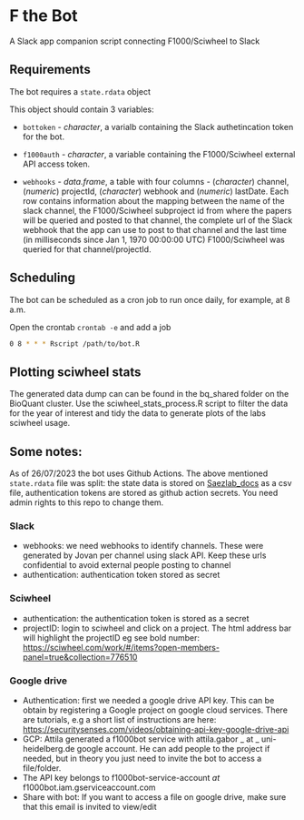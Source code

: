 # F the Bot
A Slack app companion script connecting F1000/Sciwheel to Slack

## Requirements
The bot requires a `state.rdata` object

This object should contain 3 variables:

- `bottoken` - *character*, a varialb containing the Slack authetincation token for the bot.

- `f1000auth` - *character*, a variable containing the F1000/Sciwheel external API access token.
- `webhooks` - *data.frame*, a table with four columns - (*character*) channel, (*numeric*) projectId, (*character*) webhook and (_numeric_) lastDate. Each row contains information about the mapping between the name of the slack channel, the F1000/Sciwheel subproject id from where the papers will be queried and posted to that channel, the complete url of the Slack webhook that the app can use to post to that channel and the last time  (in milliseconds since  Jan 1, 1970 00:00:00 UTC) F1000/Sciwheel  was queried for that channel/projectId.


## Scheduling

The bot can be scheduled as a cron job to run once daily, for example, at 8 a.m.

Open the crontab `crontab -e` and add a job

```bash
0 8 * * * Rscript /path/to/bot.R
```

## Plotting sciwheel stats

The generated data dump can can be found in the bq_shared folder on the BioQuant cluster. 
Use the sciwheel_stats_process.R script to filter the data for the year of interest and tidy the data
to generate plots of the labs sciwheel usage. 


## Some notes: 
As of 26/07/2023 the bot uses Github Actions. The above mentioned `state.rdata` file was split: the state data is stored on [Saezlab_docs](https://drive.google.com/drive/folders/1L0P5NTh4mGbaSGKsEeUjZexG6ZtYsRKe?usp=drive_link) as a csv file, 
authentication tokens are stored as github action secrets. You need admin rights to this repo to change them.  

### Slack  

- webhooks: we need webhooks to identify channels. These were generated by Jovan per channel using slack API. Keep these urls confidential to avoid external people posting to channel  
- authentication: authentication token stored as secret

### Sciwheel

- authentication: the authentication token is stored as a secret
- projectID: login to sciwheel and click on a project. The html address bar will highlight the projectID eg see bold number: https://sciwheel.com/work/#/items?open-members-panel=true&collection=776510

### Google drive  

- Authentication: first we needed a google drive API key. This can be obtain by registering a Google project  on google cloud services. There are tutorials, e.g a short list of instructions are here: https://securitysenses.com/videos/obtaining-api-key-google-drive-api
- GCP: Attila generated a f1000bot service with attila.gabor _ at _ uni-heidelberg.de google account. He can add people to the project if needed, but in theory you just need to invite the bot to access a file/folder. 
- The API key belongs to f1000bot-service-account _at_ f1000bot.iam.gserviceaccount.com
- Share with bot: If you want to access a file on google drive, make sure that this email is invited to view/edit
